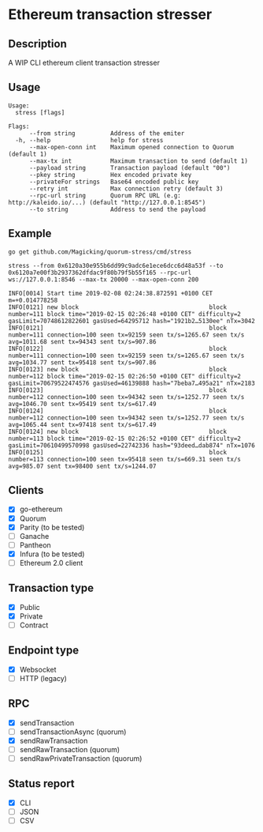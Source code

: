 # Ethereum transaction stresser

## Description

A WIP CLI ethereum client transaction stresser

## Usage

```
Usage:
  stress [flags]

Flags:
      --from string          Address of the emiter
  -h, --help                 help for stress
      --max-open-conn int    Maximum opened connection to Quorum (default 1)
      --max-tx int           Maximum transaction to send (default 1)
      --payload string       Transaction payload (default "00")
      --pkey string          Hex encoded private key
      --privateFor strings   Base64 encoded public key
      --retry int            Max connection retry (default 3)
      --rpc-url string       Quorum RPC URL (e.g: http://kaleido.io/...) (default "http://127.0.0.1:8545")
      --to string            Address to send the payload
```

## Example

```
go get github.com/Magicking/quorum-stress/cmd/stress

stress --from 0x6120a30e955b6dd99c9adc6e1ece6dcc6d48a53f --to 0x6120a7e00f3b2937362dfdac9f80b79f5b55f165 --rpc-url ws://127.0.0.1:8546 --max-tx 20000 --max-open-conn 200

INFO[0014] Start time 2019-02-08 02:24:38.872591 +0100 CET m=+0.014778258 
INFO[0121] new block                                     block number=111 block time="2019-02-15 02:26:48 +0100 CET" difficulty=2 gasLimit=70748612822601 gasUsed=64295712 hash="1921b2…5130ee" nTx=3042
INFO[0121]                                               block number=111 connection=100 seen tx=92159 seen tx/s=1265.67 seen tx/s avg=1011.68 sent tx=94343 sent tx/s=907.86
INFO[0122]                                               block number=111 connection=100 seen tx=92159 seen tx/s=1265.67 seen tx/s avg=1034.77 sent tx=95418 sent tx/s=907.86
INFO[0123] new block                                     block number=112 block time="2019-02-15 02:26:50 +0100 CET" difficulty=2 gasLimit=70679522474576 gasUsed=46139888 hash="7beba7…495a21" nTx=2183
INFO[0123]                                               block number=112 connection=100 seen tx=94342 seen tx/s=1252.77 seen tx/s avg=1046.70 sent tx=95419 sent tx/s=617.49
INFO[0124]                                               block number=112 connection=100 seen tx=94342 seen tx/s=1252.77 seen tx/s avg=1065.44 sent tx=97418 sent tx/s=617.49
INFO[0124] new block                                     block number=113 block time="2019-02-15 02:26:52 +0100 CET" difficulty=2 gasLimit=70610499570998 gasUsed=22742336 hash="93deed…dab874" nTx=1076
INFO[0125]                                               block number=113 connection=100 seen tx=95418 seen tx/s=669.31 seen tx/s avg=985.07 sent tx=98400 sent tx/s=1244.07
```

## Clients

 - [x] go-ethereum
 - [x] Quorum
 - [x] Parity (to be tested)
 - [ ] Ganache
 - [ ] Pantheon
 - [x] Infura (to be tested)
 - [ ] Ethereum 2.0 client

## Transaction type

 - [x] Public
 - [x] Private
 - [ ] Contract

## Endpoint type

 - [x] Websocket
 - [ ] HTTP (legacy)

## RPC

 - [x] sendTransaction
 - [ ] sendTransactionAsync (quorum)
 - [x] sendRawTransaction
 - [ ] sendRawTransaction (quorum)
 - [ ] sendRawPrivateTransaction (quorum)

## Status report

 - [x] CLI
 - [ ] JSON
 - [ ] CSV
